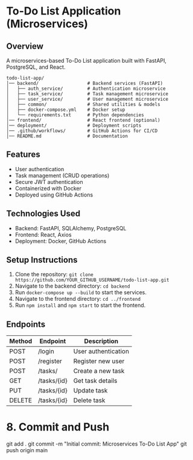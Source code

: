 # To-Do List Application (Microservices)

## Overview
A microservices-based To-Do List application built with FastAPI, PostgreSQL, and React.

  ```
  todo-list-app/
  │── backend/                  # Backend services (FastAPI)
  │   ├── auth_service/         # Authentication microservice
  │   ├── task_service/         # Task management microservice
  │   ├── user_service/         # User management microservice
  │   ├── common/               # Shared utilities & models
  │   ├── docker-compose.yml    # Docker setup
  │   └── requirements.txt      # Python dependencies
  │── frontend/                 # React frontend (optional)
  │── deployment/               # Deployment scripts
  │── .github/workflows/        # GitHub Actions for CI/CD
  │── README.md                 # Documentation

  ```

## Features

- User authentication
- Task management (CRUD operations)
- Secure JWT authentication
- Containerized with Docker
- Deployed using GitHub Actions

## Technologies Used

- Backend: FastAPI, SQLAlchemy, PostgreSQL
- Frontend: React, Axios
- Deployment: Docker, GitHub Actions

## Setup Instructions

1. Clone the repository: `git clone https://github.com/YOUR_GITHUB_USERNAME/todo-list-app.git`
2. Navigate to the backend directory: `cd backend`
3. Run `docker-compose up --build` to start the services.
4. Navigate to the frontend directory: `cd ../frontend`
5. Run `npm install` and `npm start` to start the frontend.

## Endpoints

  | Method|	Endpoint | Description |
  |-------|----------|---------------------|   
  |POST	  | /login	 | User authentication |
  |POST	  | /register	| Register new user |
  |POST	  | /tasks/	  | Create a new task |
  |GET	  | /tasks/{id} |	Get task details |
  |PUT	  | /tasks/{id}	| Update task |
  |DELETE | /tasks/{id}	| Delete task |

# 8. Commit and Push

git add .
git commit -m "Initial commit: Microservices To-Do List App"
git push origin main
